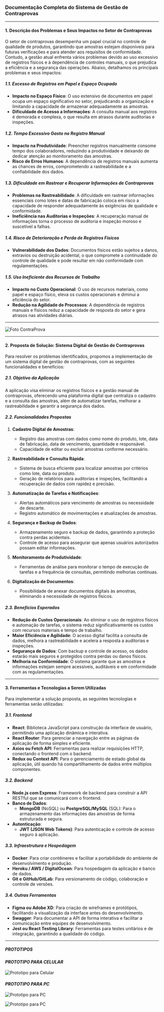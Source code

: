 ### Documentação Completa do Sistema de Gestão de Contraprovas

---

#### **1. Descrição dos Problemas e Seus Impactos no Setor de Contraprovas**

O setor de contraprovas desempenha um papel crucial no controle de qualidade de produtos, garantindo que amostras estejam disponíveis para futuras verificações e para atender aos requisitos de conformidade. Contudo, a gestão atual enfrenta vários problemas devido ao uso excessivo de registros físicos e à dependência de controles manuais, o que prejudica a eficiência e a segurança das operações. Abaixo, detalhamos os principais problemas e seus impactos:

##### **1.1. Excesso de Registros em Papel e Espaço Ocupado**
- **Impacto no Espaço Físico**: O uso extensivo de documentos em papel ocupa um espaço significativo no setor, prejudicando a organização e limitando a capacidade de armazenar adequadamente as amostras.
- **Dificuldade de Acesso a Informações**: A consulta manual aos registros é demorada e complexa, o que resulta em atrasos durante auditorias e inspeções.

##### **1.2. Tempo Excessivo Gasto no Registro Manual**
- **Impacto na Produtividade**: Preencher registros manualmente consome tempo dos colaboradores, reduzindo a produtividade e deixando de dedicar atenção ao monitoramento das amostras.
- **Risco de Erros Humanos**: A dependência de registros manuais aumenta as chances de erros, comprometendo a rastreabilidade e a confiabilidade dos dados.

##### **1.3. Dificuldade em Rastrear e Recuperar Informações de Contraprovas**
- **Problemas na Rastreabilidade**: A dificuldade em rastrear informações essenciais como lotes e datas de fabricação coloca em risco a capacidade de responder adequadamente às exigências de qualidade e conformidade.
- **Ineficiência nas Auditorias e Inspeções**: A recuperação manual de informações torna o processo de auditoria e inspeção moroso e suscetível a falhas.

##### **1.4. Risco de Deterioração e Perda de Registros Físicos**
- **Vulnerabilidade dos Dados**: Documentos físicos estão sujeitos a danos, extravios ou destruição acidental, o que compromete a continuidade do controle de qualidade e pode resultar em não conformidade com regulamentações.
  
##### **1.5. Uso Ineficiente dos Recursos de Trabalho**
- **Impacto no Custo Operacional**: O uso de recursos materiais, como papel e espaço físico, eleva os custos operacionais e diminui a eficiência do setor.
- **Redução na Agilidade de Processos**: A dependência de registros manuais e físicos reduz a capacidade de resposta do setor e gera atrasos nas atividades diárias.

---

![Foto ContraProva](img/contraprova5.PNG)

---

#### **2. Proposta de Solução: Sistema Digital de Gestão de Contraprovas**

Para resolver os problemas identificados, propomos a implementação de um sistema digital de gestão de contraprovas, com as seguintes funcionalidades e benefícios:

##### **2.1. Objetivo da Aplicação**
A aplicação visa eliminar os registros físicos e a gestão manual de contraprovas, oferecendo uma plataforma digital que centraliza o cadastro e a consulta das amostras, além de automatizar tarefas, melhorar a rastreabilidade e garantir a segurança dos dados.

##### **2.2. Funcionalidades Propostas**

1. **Cadastro Digital de Amostras**:
   - Registro das amostras com dados como nome do produto, lote, data de fabricação, data de vencimento, quantidade e responsável.
   - Capacidade de editar ou excluir amostras conforme necessário.

2. **Rastreabilidade e Consulta Rápida**:
   - Sistema de busca eficiente para localizar amostras por critérios como lote, data ou produto.
   - Geração de relatórios para auditorias e inspeções, facilitando a recuperação de dados com rapidez e precisão.

3. **Automatização de Tarefas e Notificações**:
   - Alertas automáticos para vencimento de amostras ou necessidade de descarte.
   - Registro automático de movimentações e atualizações de amostras.

4. **Segurança e Backup de Dados**:
   - Armazenamento seguro e backup de dados, garantindo a proteção contra perdas acidentais.
   - Controle de acesso para assegurar que apenas usuários autorizados possam editar informações.

5. **Monitoramento de Produtividade**:
   - Ferramentas de análise para monitorar o tempo de execução de tarefas e a frequência de consultas, permitindo melhorias contínuas.

6. **Digitalização de Documentos**:
   - Possibilidade de anexar documentos digitais às amostras, eliminando a necessidade de registros físicos.

##### **2.3. Benefícios Esperados**
- **Redução de Custos Operacionais**: Ao eliminar o uso de registros físicos e automação de tarefas, o sistema reduz significativamente os custos com recursos materiais e tempo de trabalho.
- **Maior Eficiência e Agilidade**: O acesso digital facilita a consulta de dados, melhora a rastreabilidade e acelera a resposta a auditorias e inspeções.
- **Segurança de Dados**: Com backup e controle de acesso, os dados estarão mais seguros e protegidos contra perdas ou danos físicos.
- **Melhoria na Conformidade**: O sistema garante que as amostras e informações estejam sempre acessíveis, auditáveis e em conformidade com as regulamentações.

---

#### **3. Ferramentas e Tecnologias a Serem Utilizadas**

Para implementar a solução proposta, as seguintes tecnologias e ferramentas serão utilizadas:

##### **3.1. Frontend**
- **React**: Biblioteca JavaScript para construção da interface de usuário, permitindo uma aplicação dinâmica e interativa.
- **React Router**: Para gerenciar a navegação entre as páginas da aplicação de forma simples e eficiente.
- **Axios ou Fetch API**: Ferramentas para realizar requisições HTTP, conectando o frontend com o backend.
- **Redux ou Context API**: Para o gerenciamento de estado global da aplicação, útil quando há compartilhamento de dados entre múltiplos componentes.

##### **3.2. Backend**
- **Node.js com Express**: Framework de backend para construir a API RESTful que se comunicará com o frontend.
- **Banco de Dados**:
  - **MongoDB** (NoSQL) ou **PostgreSQL/MySQL** (SQL): Para o armazenamento das informações das amostras de forma estruturada e segura.
- **Autenticação**:
  - **JWT (JSON Web Tokens)**: Para autenticação e controle de acesso seguro à aplicação.

##### **3.3. Infraestrutura e Hospedagem**
- **Docker**: Para criar contêineres e facilitar a portabilidade do ambiente de desenvolvimento e produção.
- **Heroku / AWS / DigitalOcean**: Para hospedagem da aplicação e banco de dados.
- **Git e GitHub/GitLab**: Para versionamento de código, colaboração e controle de versões.

##### **3.4. Outras Ferramentas**
- **Figma ou Adobe XD**: Para criação de wireframes e protótipos, facilitando a visualização da interface antes do desenvolvimento.
- **Swagger**: Para documentar a API de forma interativa e facilitar a comunicação entre equipes de desenvolvimento.
- **Jest ou React Testing Library**: Ferramentas para testes unitários e de integração, garantindo a qualidade do código.

---

##### **PROTOTIPOS**

#### *PROTOTIPO PARA CELULAR*

![Prototipo para Celular](img/PrototipoSmartphone.jpg)

#### *PROTOTIPO PARA PC*

![Prototipo para PC](img/prototipopc1.PNG)

![Prototipo para PC](img/prototipopc2.PNG)
